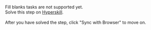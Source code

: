 Fill blanks tasks are not supported yet. <br>Solve this step on <a href="https://hyperskill.org/learn/step/39589">Hyperskill</a>. <br><br>After you have solved the step, click "Sync with Browser"  to move on.